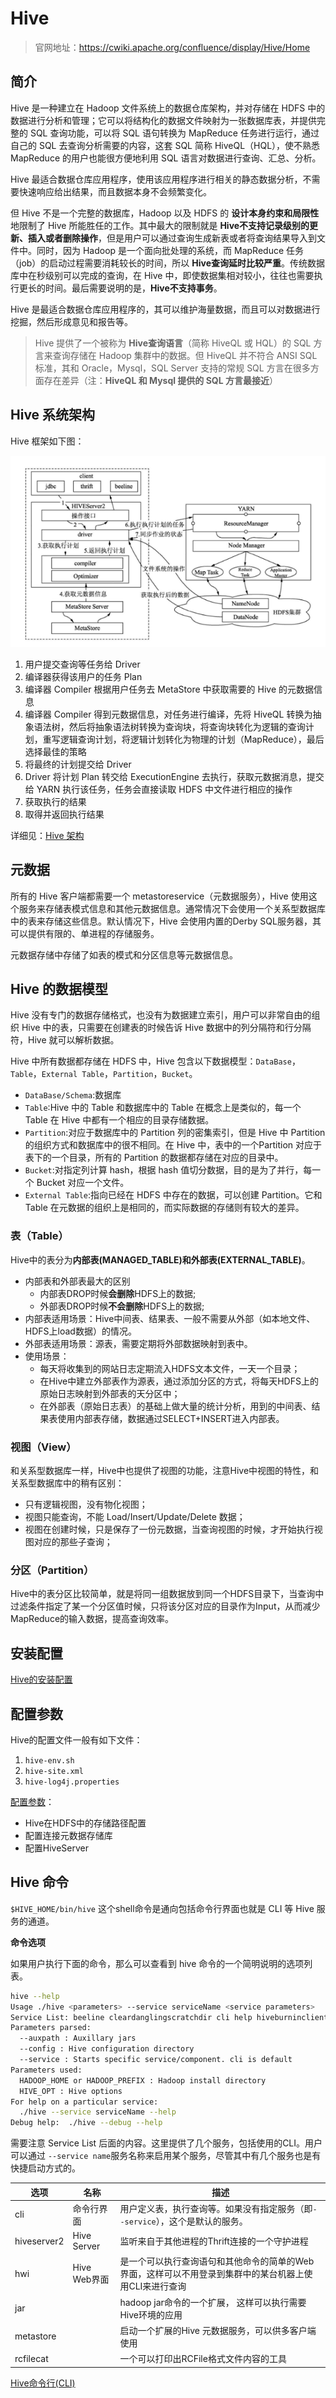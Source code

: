 # Hive

> 官网地址：<https://cwiki.apache.org/confluence/display/Hive/Home>

## 简介

Hive 是一种建立在 Hadoop 文件系统上的数据仓库架构，并对存储在 HDFS 中的数据进行分析和管理；它可以将结构化的数据文件映射为一张数据库表，并提供完整的 SQL 查询功能，可以将 SQL 语句转换为 MapReduce 任务进行运行，通过自己的 SQL 去查询分析需要的内容，这套 SQL 简称 HiveQL（HQL），使不熟悉 MapReduce 的用户也能很方便地利用 SQL 语言对数据进行查询、汇总、分析。

Hive 最适合数据仓库应用程序，使用该应用程序进行相关的静态数据分析，不需要快速响应给出结果，而且数据本身不会频繁变化。

但 Hive 不是一个完整的数据库，Hadoop 以及 HDFS 的 **设计本身约束和局限性** 地限制了 Hive 所能胜任的工作。其中最大的限制就是 **Hive不支持记录级别的更新、插入或者删除操作**，但是用户可以通过查询生成新表或者将查询结果导入到文件中。同时，因为 Hadoop 是一个面向批处理的系统，而 MapReduce 任务（job）的启动过程需要消耗较长的时间，所以 **Hive查询延时比较严重**。传统数据库中在秒级别可以完成的查询，在 Hive 中，即使数据集相对较小，往往也需要执行更长的时间。最后需要说明的是，**Hive不支持事务**。

Hive 是最适合数据仓库应用程序的，其可以维护海量数据，而且可以对数据进行挖掘，然后形成意见和报告等。

> Hive 提供了一个被称为 **Hive查询语言**（简称 HiveQL 或 HQL）的 SQL 方言来查询存储在 Hadoop 集群中的数据。但 HiveQL 并不符合 ANSI SQL 标准，其和 Oracle，Mysql，SQL Server 支持的常规 SQL 方言在很多方面存在差异（注：**HiveQL 和 Mysql 提供的 SQL 方言最接近**）

## Hive 系统架构

Hive 框架如下图：

![image-20201116185934612](images/image-20201116185934612.png)

1. 用户提交查询等任务给 Driver
2. 编译器获得该用户的任务 Plan
3. 编译器 Compiler 根据用户任务去 MetaStore 中获取需要的 Hive 的元数据信息
4. 编译器 Compiler 得到元数据信息，对任务进行编译，先将 HiveQL 转换为抽象语法树，然后将抽象语法树转换为查询块，将查询块转化为逻辑的查询计划，重写逻辑查询计划，将逻辑计划转化为物理的计划（MapReduce），最后选择最佳的策略
5. 将最终的计划提交给 Driver
6. Driver 将计划 Plan 转交给 ExecutionEngine 去执行，获取元数据消息，提交给 YARN 执行该任务，任务会直接读取 HDFS 中文件进行相应的操作
7. 获取执行的结果
8. 取得并返回执行结果

详细见：[Hive 架构](hadoop/hive/Hive架构.md)

## 元数据

所有的 Hive 客户端都需要一个 metastoreservice（元数据服务），Hive 使用这个服务来存储表模式信息和其他元数据信息。通常情况下会使用一个关系型数据库中的表来存储这些信息。默认情况下，Hive 会使用内置的Derby SQL服务器，其可以提供有限的、单进程的存储服务。

元数据存储中存储了如表的模式和分区信息等元数据信息。

## Hive 的数据模型

Hive 没有专门的数据存储格式，也没有为数据建立索引，用户可以非常自由的组织 Hive 中的表，只需要在创建表的时候告诉 Hive 数据中的列分隔符和行分隔符，Hive 就可以解析数据。

Hive 中所有数据都存储在 HDFS 中，Hive 包含以下数据模型：`DataBase`，`Table`，`External Table`，`Partition`，`Bucket`。

- `DataBase/Schema`:数据库
- `Table`:Hive 中的 Table 和数据库中的 Table 在概念上是类似的，每一个 Table 在 Hive 中都有一个相应的目录存储数据。
- `Partition`:对应于数据库中的 Partition 列的密集索引，但是 Hive 中 Partition 的组织方式和数据库中的很不相同。在 Hive 中，表中的一个Partition 对应于表下的一个目录，所有的 Partition 的数据都存储在对应的目录中。
- `Bucket`:对指定列计算 hash，根据 hash 值切分数据，目的是为了并行，每一个 Bucket 对应一个文件。
- `External Table`:指向已经在 HDFS 中存在的数据，可以创建 Partition。它和 Table 在元数据的组织上是相同的，而实际数据的存储则有较大的差异。

### 表（Table）

Hive中的表分为**内部表(MANAGED_TABLE)**和**外部表(EXTERNAL_TABLE)**。

- 内部表和外部表最大的区别
  - 内部表DROP时候**会删除**HDFS上的数据;
  - 外部表DROP时候**不会删除**HDFS上的数据;
- 内部表适用场景：Hive中间表、结果表、一般不需要从外部（如本地文件、HDFS上load数据）的情况。
- 外部表适用场景：源表，需要定期将外部数据映射到表中。
- 使用场景：
  - 每天将收集到的网站日志定期流入HDFS文本文件，一天一个目录；
  - 在Hive中建立外部表作为源表，通过添加分区的方式，将每天HDFS上的原始日志映射到外部表的天分区中；
  - 在外部表（原始日志表）的基础上做大量的统计分析，用到的中间表、结果表使用内部表存储，数据通过SELECT+INSERT进入内部表。

### 视图（View）

和关系型数据库一样，Hive中也提供了视图的功能，注意Hive中视图的特性，和关系型数据库中的稍有区别：

- 只有逻辑视图，没有物化视图；
- 视图只能查询，不能 Load/Insert/Update/Delete 数据；
- 视图在创建时候，只是保存了一份元数据，当查询视图的时候，才开始执行视图对应的那些子查询；

### 分区（Partition）

Hive中的表分区比较简单，就是将同一组数据放到同一个HDFS目录下，当查询中过滤条件指定了某一个分区值时候，只将该分区对应的目录作为Input，从而减少MapReduce的输入数据，提高查询效率。

## 安装配置

[Hive的安装配置](hadoop/hive/Hive的安装配置.md)

## 配置参数

Hive的配置文件一般有如下文件：

1. `hive-env.sh`
2. `hive-site.xml`
3. `hive-log4j.properties`

[配置参数](hadoop/hive/Hive配置参数.md)：

- Hive在HDFS中的存储路径配置
- 配置连接元数据存储库
- 配置HiveServer

## Hive 命令

`$HIVE_HOME/bin/hive` 这个shell命令是通向包括命令行界面也就是 CLI 等 Hive 服务的通道。

**命令选项**

如果用户执行下面的命令，那么可以查看到 hive 命令的一个简明说明的选项列表。

```bash
hive --help
Usage ./hive <parameters> --service serviceName <service parameters>
Service List: beeline cleardanglingscratchdir cli help hiveburninclient hiveserver2 hiveserver hwi jar lineage metastore metatool orcfiledump rcfilecat schemaTool version
Parameters parsed:
  --auxpath : Auxillary jars
  --config : Hive configuration directory
  --service : Starts specific service/component. cli is default
Parameters used:
  HADOOP_HOME or HADOOP_PREFIX : Hadoop install directory
  HIVE_OPT : Hive options
For help on a particular service:
  ./hive --service serviceName --help
Debug help:  ./hive --debug --help
```

需要注意 Service List 后面的内容。这里提供了几个服务，包括使用的CLI。用户可以通过 `--service name`服务名称来启用某个服务，尽管其中有几个服务也是有快捷启动方式的。

| 选项        | 名称         | 描述                                                                                                   |
| ----------- | ------------ | ------------------------------------------------------------------------------------------------------ |
| cli         | 命令行界面   | 用户定义表，执行查询等。如果没有指定服务（即`--service`），这个是默认的服务。                          |
| hiveserver2 | Hive Server  | 监听来自于其他进程的Thrift连接的一个守护进程                                                           |
| hwi         | Hive Web界面 | 是一个可以执行查询语句和其他命令的简单的Web界面，这样可以不用登录到集群中的某台机器上使用CLI来进行查询 |
| jar         |              | hadoop jar命令的一个扩展， 这样可以执行需要Hive环境的应用                                              |
| metastore   |              | 启动一个扩展的Hive 元数据服务，可以供多客户端使用                                                      |
| rcfilecat   |              | 一个可以打印出RCFile格式文件内容的工具                                                                 |

[Hive命令行(CLI)](hadoop/hive/Hive命令行.md) 